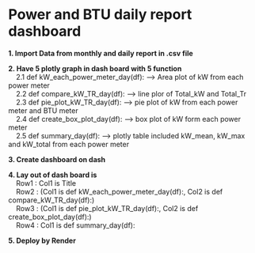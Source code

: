 # Power and BTU daily report dashboard

**1. Import Data from monthly and daily report in .csv file**

**2. Have 5 plotly graph in dash board with 5 function** <br />
&nbsp;&nbsp;&nbsp;&nbsp;2.1 def kW_each_power_meter_day(df): --> Area plot of kW from each power meter<br />
&nbsp;&nbsp;&nbsp;&nbsp;2.2 def compare_kW_TR_day(df): --> line plor of Total_kW and Total_Tr <br />
&nbsp;&nbsp;&nbsp;&nbsp;2.3 def pie_plot_kW_TR_day(df): --> pie plot of kW from each power meter and BTU meter <br />
&nbsp;&nbsp;&nbsp;&nbsp;2.4 def create_box_plot_day(df): --> box plot of kW form each power meter <br />
&nbsp;&nbsp;&nbsp;&nbsp;2.5 def summary_day(df): --> plotly table included kW_mean, kW_max and kW_total from each power meter<br />

**3. Create dashboard on dash**

**4. Lay out of dash board is** <br />
&nbsp;&nbsp;&nbsp;&nbsp;Row1 : Col1 is Title <br /> 
&nbsp;&nbsp;&nbsp;&nbsp;Row2 : (Col1 is def kW_each_power_meter_day(df):, Col2 is def compare_kW_TR_day(df):) <br />
&nbsp;&nbsp;&nbsp;&nbsp;Row3 : (Col1 is def pie_plot_kW_TR_day(df):, Col2 is def create_box_plot_day(df):) <br />
&nbsp;&nbsp;&nbsp;&nbsp;Row4 : Col1 is def summary_day(df):

**5. Deploy by Render**


